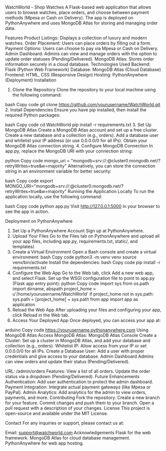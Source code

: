 WatchWorld - Shop Watches
A Flask-based web application that allows users to browse watches, place orders, and choose between payment methods (Mpesa or Cash on Delivery). The app is deployed on PythonAnywhere and uses MongoDB Atlas for storing and managing order data.

Features
Product Listings: Displays a collection of luxury and modern watches.
Order Placement: Users can place orders by filling out a form.
Payment Options: Users can choose to pay via Mpesa or Cash on Delivery.
Admin Dashboard: Admins can view and manage orders with the option to update order statuses (Pending/Delivered).
MongoDB Atlas: Stores order information securely in a cloud database.
Technologies Used
Backend: Flask (Python Web Framework)
Database: MongoDB Atlas (Cloud Database)
Frontend: HTML, CSS (Responsive Design)
Hosting: PythonAnywhere (Deployment)
Installation
1. Clone the Repository
Clone the repository to your local machine using the following command:

bash
Copy code
git clone https://github.com/yourusername/WatchWorld.git
2. Install Dependencies
Ensure you have pip installed, then install the required Python packages:

bash
Copy code
cd WatchWorld
pip install -r requirements.txt
3. Set Up MongoDB Atlas
Create a MongoDB Atlas account and set up a free cluster.
Create a new database and a collection (e.g., orders).
Add a database user and whitelist your IP address (or use 0.0.0.0/0 for all IPs).
Obtain your MongoDB Atlas connection string.
4. Configure MongoDB Connection
In app.py, replace the MongoDB URI with your connection string:

python
Copy code
mongo_uri = "mongodb+srv://<username>:<password>@cluster0.mongodb.net/<dbname>?retryWrites=true&w=majority"
Alternatively, you can store the connection string in an environment variable for better security:

bash
Copy code
export MONGO_URI="mongodb+srv://<username>:<password>@cluster0.mongodb.net/<dbname>?retryWrites=true&w=majority"
Running the Application Locally
To run the application locally, use the following command:

bash
Copy code
python app.py
Visit http://127.0.0.1:5000 in your browser to see the app in action.

Deployment on PythonAnywhere
1. Set Up a PythonAnywhere Account
Sign up at PythonAnywhere.
2. Upload Your Files
Go to the Files tab on PythonAnywhere and upload all your app files, including app.py, requirements.txt, static/, and templates/.
3. Create a Virtual Environment
Open a Bash console and create a virtual environment:
bash
Copy code
python3 -m venv venv
source venv/bin/activate
Install the dependencies:
bash
Copy code
pip install -r requirements.txt
4. Configure the Web App
Go to the Web tab, click Add a new web app, and select Flask.
Set up the WSGI configuration file to point to app.py (Flask app entry point):
python
Copy code
import sys
from os.path import dirname, abspath
project_home = u'/home/yourusername/WatchWorld'
if project_home not in sys.path:
    sys.path = [project_home] + sys.path
from app import app as application
5. Reload the Web App
After uploading your files and configuring your app, click Reload in the Web tab.
6. Access Your Deployed App
Once deployed, you can access your app at:

arduino
Copy code
https://yourusername.pythonanywhere.com
Using MongoDB Atlas
Access MongoDB Atlas: MongoDB Atlas Console
Create a Cluster: Set up a cluster in MongoDB Atlas, and add your database and collection (e.g., orders).
Whitelist IP: Allow access from your IP or set 0.0.0.0/0 for all IPs.
Create a Database User: Add a user with proper credentials and give access to your database.
Admin Dashboard
Admins can view orders and update their status (Pending/Delivered).

URL: /admin/orders
Features:
View a list of all orders.
Update the order status via a dropdown (Pending/Delivered).
Future Enhancements
Authentication: Add user authentication to protect the admin dashboard.
Payment Integration: Integrate actual payment gateways (like Mpesa or PayPal).
Admin Analytics: Add analytics for the admin to view orders, payments, and more.
Contributing
Fork the repository.
Create a new branch for your feature.
Commit changes and push them to your branch.
Open a pull request with a description of your changes.
License
This project is open-source and available under the MIT License.

Contact
For any inquiries or support, please contact us at:

Email: support@watchworld.com
Acknowledgements
Flask for the web framework.
MongoDB Atlas for cloud database management.
PythonAnywhere for web app hosting.
